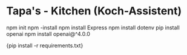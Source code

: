 # Tapa's - Kitchen (Koch-Assistent)
npm init
npm -install 
npm install Express 
npm install dotenv
pip install openai
npm install openai@^4.0.0

 {pip install -r requirements.txt}